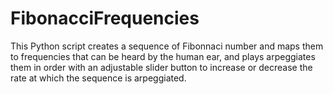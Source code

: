 # FibonacciFrequencies
This Python script creates a sequence of Fibonnaci number and maps them to frequencies that can be heard by the human ear, and plays arpeggiates them in order with an adjustable slider button to increase or decrease the rate at which the sequence is arpeggiated. 
